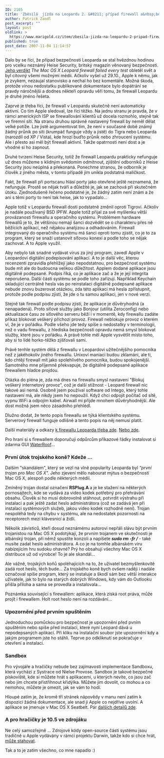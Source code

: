 ```yaml
---
ID: 2165
title: 'Zběsilá  jízda na Leopardu 2. &#8211; případ firewall a&nbsp;bezpečnost'
author: Patrick Zandl
post_excerpt: ""
layout: post
oldlink: >
  https://www.marigold.cz/item/zbesila-jizda-na-leopardu-2-pripad-firewall-a-bezpecnost
published: true
post_date: 2007-11-04 11:14:57
---
```

Dalo by se říci, že případ bezpečnosti Leoparda se stal hvězdnou hodinou pro vcelku neznámý Heise Security, britský magazín věnovaný bezpečnosti. <a href="http://www.heise-security.co.uk/articles/98120/1">Jeho verdikt</a> <em>The Mac OS X Leopard firewall failed every test</em> obletěl svět a byl citovný všemi možnými médii. Ačkoliv vyšel už 29.10., Apple k němu, jak je zvykem, nezaujal stanovisko a nechal ho bez komentáře. Možná škoda, protože vinou nedostatku publikované dokumentace bylo dopátrání se pravdy náročnější a dodnes někteří opravdu věří tomu, že firewall Leopardu je druhé jméno řešeta. 

<!--more-->

Zaprvé je třeba říci, že firewall v Leopardu skutečně není automaticky aktivní. Co tím Apple sledoval, lze říci těžko. Na jednu stranu je pravda, že v rámci amerických ISP se firewallování klientů už docela rozmohlo, stejně tak ve firemní síti. Na stranu druhou správně nastavený firewall by neměl dělat velké potíže. Lze jistě argumentovat tím, že není v současné době známý žádný průnik po síti (krumpáč funguje vždy a jistě) do Tigra nebo Leoparda (narozdíl od XP / Vista), kde hrozí buďto průnik nebo zhroucení systému. Ale i přesto asi měl být firewall aktivní. Takže opatrnosti není dost a je vhodné si ho zapnout. 

Druhé tvrzení Heise Security, totiž že firewall Leopardu prakticky nefunguje už dnes můžeme s klidným svědomím odmítnout, zjištění odborníků z Heise Security jsou neúplná a překonaná. Ponechme stranou, že odborník je člověk z jiného města, v tomto případě jim unikla podstatná maličkost. 

<!--adsense-->

Fakt, že firewall při portscanu hlásí porty jako otevřené ještě neznamená, že nefunguje. Prostě se nějak tváří a důležité je, jak se zachová při skutečném útoku. Zjednodušeně řečeno podstatné je, že žádný zatím není znám a že ani s těmi porty to není tak heise, jak to vypadalo... 

Apple totiž v Leopardu firewall dosti podstatně změnil oproti Tigrovi. Ačkoliv je nadále používaný BSD IPFW. Apple totiž přijal za své myšlenku větší provázanosti firewallu a operačního systému. Problémem hardware firewallů je to, že většinou nemají šanci dozvědět se o charakteru přes ně běžících aplikací, než nějakou analýzou a odhadováním. Firewall integrovaný do operačního systému má šanci oproti tomu zjistit, co je to za program, který se snaží ustanovit síťovou konexi a podle toho se nějak zachovat. A to Apple využil. 

Aby nebylo tak snadné vydávat virus za jiný program, zavedl Apple v Leopardovi digitální podepisování aplikací. A to je další věc, kterou recenzenti zpravidla přehlížejí jako nepodstatnou, pro bezpečnost systému bude mít ale do budoucna velikou důležitost. Applem dodané aplikace jsou digitálně podepsané. Podpis říká, co je aplikace zač a že je její integrita neporušena. Další části systému se podle toho zařizují. Například Keychain skladující centrálně hesla vás po reinstalaci digitálně podepsané aplikace nebude znovu buzerovat otázkou, zda této aplikaci má hesla zpřístupnit, protože podle podpisu zjistí, že jde o tu samou aplikaci, jen v nové verzi. 

Stejně tak firewall podle podpisu zjistí, že aplikace je důvěryhodná (a nenapadená). Proto síťové služby jako Bonjour (utilita Zeroconfig) nebo aktualizace času ze síťového serveru běží i v momentě, kdy firewallu zadáte příkaz blokovat veškerý příchozí provoz. Firewall neblokuje provoz o kterém ví, že je v pořádku. Podle všeho jde tedy spíše o nedostatky v terminologii, než o vadu firewallu, z hlediska bezpečnosti opravdu nemá smysl blokovat služby, které jsou v pořádku. A právě tohle měl Apple vysvětlit místo toho, aby si to lidé horko-těžko zjišťovali sami. 

Právě tenhle systém dělá z firewallu v Leopardovi užitečnějšího pomocníka než z jakéhokoliv jiného firewallu. Unixoví maniaci budou zklamáni, ale ti, kdo chtějí firewall mít jako spolehlivého pomocníka, budou spokojenější. Samotného mne příjemně překvapuje, že digitálně podepsané aplikace firewallem hladce projdou. 

Otázka do pléna je, zda má dnes na firewallu smysl nastavení "Blokuj veškerý internetový provoz", což je další stížnost - Leopard firewall nic takové asi nemá. Osobně jsem používal software od Intego, který tohle nastavení má, ale nikdy jsem ho nepoužil. Když chci odpojit počítač od sítě, vypnu WiFi a odpojím kabel. Airwall mi přijde mnohem důvěryhodnější. Ale dost možná jsem něco zásadního přehlédl. 

Dlužno dodat, že tento popis firewallu se týká klientského systému. Serverový firewall funguje odlišně a tento popis na něj nemusí platit. 

Další materiály a odkazy <a href="http://securosis.com/2007/11/01/investigating-the-leopard-firewall/">k firewallu Leoparda třeba zde</a>. <a href="http://codm.genhex.org/2007/11/macosx-leopards-firewall-is-no.html">Nebo zde</a>. 

Pro hraní si s firewallem doporučuji odpůrcům příkazové řádky instalovat si zdarma GUI <a href="http://www.hanynet.com/waterroof/">WaterRoof</a>... 

<h3>První útok trojského koně? Kdeže ...</h3>

Dalším "skandálem", který se vezl na vlně popularity Leoparda byl <em>"první trojan pro Mac OS X".</em> Jeho zjevení mělo nabourat mýtus o bezpečnosti Mac OS X, alespoň podle některých médií. 

Zmíněný trojan dostal označení <strong>RSPlug.A </strong>a je ke stažení na některých pornosajtech, kde se vydává za video kodek potřebný pro přehrávání obsahu. Člověk si ho musí dobrovolně stáhnout, potvrdit výstrahu při instalaci a pak ještě zadat heslo administrátora (což se zadává jen při instalaci systémových služeb, jakou video kodek rozhodně není). Trojan nespoléhá tedy na chybu v systému, ale na nedostatek pozornosti na receptorech mezi klávesnicí a židlí. 

Několik závisticů, kteří dosud neznámému autorovi nepřáli slávu být prvním trojanistou na Mac OS X podotýkají, že prvním trojanem ve skutečnosti je albánský trojan, při němž spustíte konzoli a napíšete <strong><em>sudo rm -fr /</em></strong> -  také musíte zadat heslo administrátora. A co je na tomhle albánském viru nabízejícím hru sudoku ohavné? Prý ho obsahují všechny Mac OS X distribuce už od výrobce! To je ale skandál...

Ale vážně, trojských koňů spoléhajících na to, že uživatel bezmyšlenkovitě zadá root heslo, těch bude... Za trojského koně bych ovšem raději i nadále označoval spíše program, který se  instaluje a škodí sám bez větší interakce uživatele, jak to bylo na starých dobrých Windows, kdy vám do Outlooku přišla příloha a sama se provedla a instalovala... 

Poznámka související s firewallem: aplikace, která získá root práva, může projít i firewallem. Holt root heslo není na rozdávání... 	

<h3>Upozornění před prvním spuštěním</h3>

Jednoduchou pomůckou pro bezpečnost je upozornění před pvním spuštěním  nebo spíše před instalací, které nyní Leopard dává u nepodepsaných aplikací. Při kliku na instalační soubor jste upozorněni kdy a jakým programem jste ho stáhli. Teprve po odkliknutí se pokračuje v otevření a instalaci. 

<h3>Sandbox</h3>

Pro vývojáře a hračičky nebude bez zajímavosti implementace Sandboxu, která vychází z Systrace od Nielse Provose. Sandbox je takové bezpečné pískoviště, kde si můžete hrát s aplikacemi, u kterých nevíte, co jsou zač nebo jim chcete přistřihnout křidýlka. Můžete jim dovolit, co mohou a co nemohou, můžete je omezit, jak se vám to hodí. 

Hloupé zatím je, že kromě tří stránek nápovědy v manu není zatím k dispozici žádná dokumentace, ale snad ji Apple co nejdříve uvolní. A aplikace se jmenuje v Mac OS X Seatbelt. Pár <a href="http://codm.genhex.org/2007/10/macosx-leopard-sandbox-seatbel.html">dalších detailů zde</a>.

<h3>A pro hračičky je 10.5 ve zdrojáku</h3>

Ne celý samozřejmě ... Zdrojové kódy open-source části systému  jsou tradičně u Apple vydávány v rámci projektu Darwin, takže kdo si chce hrát, <a href="http://www.opensource.apple.com/darwinsource/10.5/">může stahovat</a>. 

Tak a to je zatím všechno, co mne napadlo :)